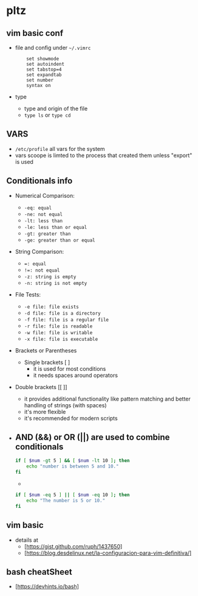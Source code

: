 # pltz 

## vim basic conf

- file and config under `~/.vimrc`
    ```
        set showmode
        set autoindent
        set tabstop=4
        set expandtab
        set number
        syntax on
    ```

- type
    - type and origin of the file
    - `type ls` or `type cd`

## VARS
- `/etc/profile` all vars for the system
- vars scoope is limted to the process that created them unless "export" is used

## Conditionals info

- Numerical Comparison:
    - `-eq: equal`
    - `-ne: not equal`
    - `-lt: less than`
    - `-le: less than or equal`
    - `-gt: greater than`
    - `-ge: greater than or equal`
- String Comparison:
    - `=: equal`
    - `!=: not equal`
    - `-z: string is empty`
    - `-n: string is not empty`
- File Tests:
    - `-e file: file exists`
    - `-d file: file is a directory`
    - `-f file: file is a regular file`
    - `-r file: file is readable`
    - `-w file: file is writable`
    - `-x file: file is executable`

- Brackets or Parentheses
    - Single brackets [ ]
        - it is used for most conditions
        - it needs spaces around operators
- Double brackets [[ ]]
    - it provides additional functionality like pattern matching and better handling of strings (with spaces)
    - it's more flexible
    - it's recommended for modern scripts

- AND (&&) or OR (||) are used to combine conditionals
    - 
    ```bash
    if [ $num -gt 5 ] && [ $num -lt 10 ]; then
        echo "number is between 5 and 10."
    fi
    ```
    - 
    ```bash
    if [ $num -eq 5 ] || [ $num -eq 10 ]; then
        echo "The number is 5 or 10."
    fi
    ```

## vim basic
- details at
    - [https://gist.github.com/ruph/1437650]
    - [https://blog.desdelinux.net/la-configuracion-para-vim-definitiva/]


## bash cheatSheet
- [https://devhints.io/bash]
